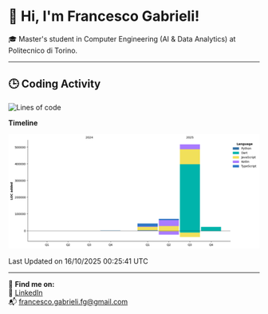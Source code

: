 # 👋 Hi, I'm Francesco Gabrieli!

🎓 Master's student in Computer Engineering (AI & Data Analytics) at Politecnico di Torino.  

---

## 🕒 Coding Activity

<!--START_SECTION:waka-->
![Lines of code](https://img.shields.io/badge/From%20Hello%20World%20I%27ve%20Written-652.1%20thousand%20lines%20of%20code-blue)

**Timeline**

![Lines of Code chart](https://raw.githubusercontent.com/francescogabrieli/francescogabrieli/main/assets/bar_graph.png)


 Last Updated on 16/10/2025 00:25:41 UTC
<!--END_SECTION:waka-->


---



🔗 **Find me on:**  
💼 [LinkedIn](https://www.linkedin.com/in/francesco-gabrieli)  
📬 francesco.gabrieli.fg@gmail.com  



